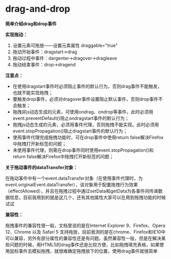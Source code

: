 # drag-and-drop
<b>简单介绍drag和drop事件</b>

<b>实现拖动：</b>
<ol>
<li>设置元素可拖放——设置元素属性 draggable="true"</li>
<li>拖动开始事件：dragstart→drag</li>
<li>拖动过程中事件：dargenter→dragover→dragleave</li>
<li>拖动结束事件：drop→dragend</li>
</ol>
<b>注意点：</b>
<ul>
<li>在使用dragstart事件时必须阻止事件的默认行为，否则drag事件不能触发，也就不能实现拖拽；</li>
<li>要触发drop事件，必须对dragover事件设置阻止默认事件，否则drop事件不会触发；</li>
<li>拖拽非js动态生成的元素，可使用ondrag、ondrop等事件，此时必须用event.preventDefault()阻止ondragstart事件的默认行为；</li>
<li>拖拽js动态生成的元素，必须用事件代理，否则拖拽不能实现。此时必须用event.stopPropagation()阻止dragstart事件的默认行为；</li>
<li>使用事件代理完成拖拽功能时，可在drop事件中使用return false解决Firefox中拖拽打开新标签的问题；</li>
<li>未使用事件代理，则需在drop事件同时使用event.stopPropagation()和return false解决Firefox中拖拽打开新标签的问题；</li>
</ul>
<b>关于拖动事件的dataTransfer对象：</b>
<p>在拖动事件中有一个event.dataTransfer对象（在使用事件代理时，为event.originalEvent.dataTransfer），该对象用于配置拖拽行为效果（effectAllowed），并且在拖拽过程中通过setData和getData为各事件间传递数据信息，目前我用到的就是这几个，还有其他属性大家可以在用到拖拽功能的时候试试</p>

<b>兼容性：</b>
<p>拖拽事件的兼容性很一般，文档里说的是在Internet Explorer 9、Firefox、Opera 12、Chrome 以及 Safari 5 支持拖放，目前我测的是在chrome、Firefox和IE10中可以兼容，另外有部分属性的兼容性还是有问题。虽然兼容性一般，但是在解决某些问题的时候，用HTML5的drag事件还是比较方便，比如拖拽填充表格，如果使用鼠标事件去模拟拖拽，就很难确定拖拽放下的位置，使用drag事件就很简单</p>
